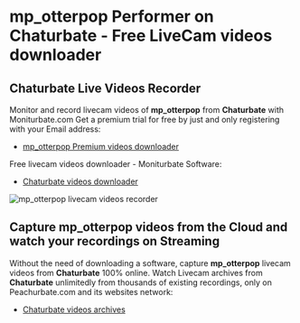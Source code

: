 # mp_otterpop Performer on Chaturbate - Free LiveCam videos downloader

## Chaturbate Live Videos Recorder

Monitor and record livecam videos of **mp_otterpop** from **Chaturbate** with Moniturbate.com
Get a premium trial for free by just and only registering with your Email address:
* [mp_otterpop Premium videos downloader](https://moniturbate.com/request-demo-licence-key.html)

Free livecam videos downloader - Moniturbate Software:
* [Chaturbate videos downloader](https://moniturbate.com/moniturbate-download-software.html)

![mp_otterpop livecam videos recorder](https://peachurnet.com/templates/moniturbate-software.png)


## Capture mp_otterpop videos from the Cloud and watch your recordings on Streaming

Without the need of downloading a software, capture **mp_otterpop** livecam videos from **Chaturbate** 100% online.
Watch Livecam archives from **Chaturbate** unlimitedly from thousands of existing recordings, only on Peachurbate.com and its websites network:
* [Chaturbate videos archives](https://peachurnet.com/)